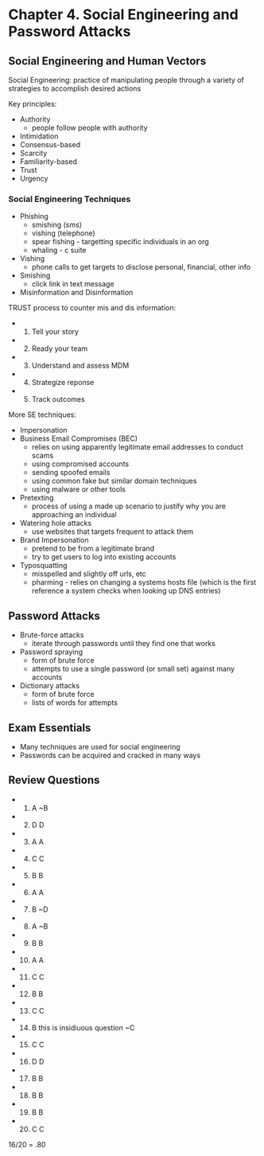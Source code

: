 # Chapter 4. Social Engineering and Password Attacks

## Social Engineering and Human Vectors

Social Engineering: practice of manipulating people through a variety of strategies to accomplish desired actions

Key principles:

- Authority
  - people follow people with authority
- Intimidation
- Consensus-based
- Scarcity
- Familiarity-based
- Trust
- Urgency

### Social Engineering Techniques

- Phishing
  - smishing (sms)
  - vishing (telephone)
  - spear fishing - targetting specific individuals in an org
  - whaling - c suite
- Vishing
  - phone calls to get targets to disclose personal, financial, other info
- Smishing
  - click link in text message
- Misinformation and Disinformation

TRUST process to counter mis and dis information:

- 1. Tell your story
- 2. Ready your team
- 3. Understand and assess MDM
- 4. Strategize reponse
- 5. Track outcomes

More SE techniques:

- Impersonation
- Business Email Compromises (BEC)
  - relies on using apparently legitimate email addresses to conduct scams
  - using compromised accounts
  - sending spoofed emails
  - using common fake but similar domain techniques
  - using malware or other tools
- Pretexting
  - process of using a made up scenario to justify why you are approaching an individual
- Watering hole attacks
  - use websites that targets frequent to attack them
- Brand Impersonation
  - pretend to be from a legitimate brand
  - try to get users to log into existing accounts
- Typosquatting
  - misspelled and slightly off urls, etc
  - pharming - relies on changing a systems hosts file (which is the first reference a system checks when looking up DNS entries)

## Password Attacks

- Brute-force attacks
  - iterate through passwords until they find one that works
- Password spraying
  - form of brute force
  - attempts to use a single password (or small set) against many accounts
- Dictionary attacks
  - form of brute force
  - lists of words for attempts

## Exam Essentials

- Many techniques are used for social engineering
- Passwords can be acquired and cracked in many ways

## Review Questions

- 1. A  ~B
- 2. D  D
- 3. A  A
- 4. C  C
- 5. B  B
- 6. A  A
- 7. B  ~D
- 8. A  ~B
- 9. B  B
- 10. A A
- 11. C C
- 12. B B
- 13. C C
- 14. B this is insidiuous question ~C
- 15. C C
- 16. D D
- 17. B B
- 18. B B
- 19. B B
- 20. C C

16/20 = .80
